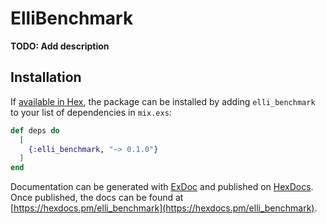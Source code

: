 # ElliBenchmark

**TODO: Add description**

## Installation

If [available in Hex](https://hex.pm/docs/publish), the package can be installed
by adding `elli_benchmark` to your list of dependencies in `mix.exs`:

```elixir
def deps do
  [
    {:elli_benchmark, "~> 0.1.0"}
  ]
end
```

Documentation can be generated with [ExDoc](https://github.com/elixir-lang/ex_doc)
and published on [HexDocs](https://hexdocs.pm). Once published, the docs can
be found at [https://hexdocs.pm/elli_benchmark](https://hexdocs.pm/elli_benchmark).

